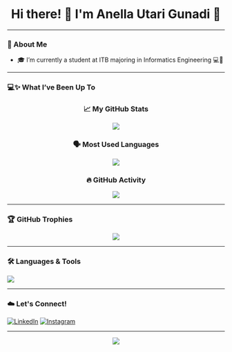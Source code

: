 <h1 align="center">Hi there! 👋 I'm Anella Utari Gunadi 🌱</h1>

---

### 💬 About Me
- 🎓 I’m currently a student at ITB majoring in Informatics Engineering  💻🌷
---

### 💻✨ What I’ve Been Up To

<div align="center">

### 📈 My GitHub Stats

<!-- GitHub Stats -->
<img src="https://github-readme-stats.vercel.app/api?username=anellautari&show_icons=true&count_private=true&include_all_commits=true&title_color=f76db2&icon_color=5FC7B2&text_color=54a0e3&bg_color=FCFAF7&border_color=EBC09B" />

<br/>

### 🗣️ Most Used Languages

<!-- Top Languages -->
<a href="https://github.com/anellautari">
  <img src="https://github-readme-stats.vercel.app/api/top-langs/?username=anellautari&layout=compact&title_color=f76db2&text_color=9D9CF0&bg_color=FCFAF7&border_color=B289D9" />
</a>

<br/>

### 🔥 GitHub Activity

<!-- GitHub Streak -->
<a href="https://git.io/streak-stats">
  <img src="https://streak-stats.demolab.com?user=anellautari&theme=default&ring=fa3e93&fire=B289D9&currStreakLabel=2292f5&sideLabels=5FC7B2&background=FCFAF7&dates=9D9CF0&currStreakNum=2292f5&sideNums=ba79f7&border=EBC09B" />
</a>

</div>

---

### 🏆 GitHub Trophies

<div align="center">

<a href="https://github.com/ryo-ma/github-profile-trophy">
  <img src="https://github-profile-trophy.vercel.app/?username=anellautari&theme=radical&margin-w=8&no-frame=true" />
</a>

</div>

---

### 🛠️ Languages & Tools

<p>
  <img src="https://skillicons.dev/icons?i=py,java,cpp,c,nextjs,react,js,vscode,github,figma&theme=light" />
</p>

---

### ☁️ Let's Connect!

[![LinkedIn](https://img.icons8.com/color/60/linkedin.png)](https://www.linkedin.com/in/anella-utari-gunadi-630330217)
[![Instagram](https://img.icons8.com/color/60/instagram-new.png)](https://www.instagram.com/anellautari)

---

<p align="center"><img src="https://capsule-render.vercel.app/api?type=waving&color=gradient&height=120&section=footer"/></p>
